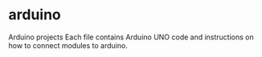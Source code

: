 # arduino
Arduino projects
Each file contains Arduino UNO code and instructions on how to connect modules to arduino.
